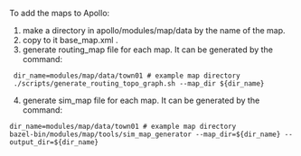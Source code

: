 To add the maps to Apollo:
1. make a directory in apollo/modules/map/data by the name of the map.
2. copy to it base_map.xml .
3. generate routing_map file for each map. It can be generated by the command:

  ```
   dir_name=modules/map/data/town01 # example map directory
   ./scripts/generate_routing_topo_graph.sh --map_dir ${dir_name}
  ```
  
4. generate sim_map file for each map. It can be generated by the command: 

  ```
  dir_name=modules/map/data/town01 # example map directory
  bazel-bin/modules/map/tools/sim_map_generator --map_dir=${dir_name} --output_dir=${dir_name}
  ```

